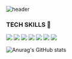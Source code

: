![header](https://capsule-render.vercel.app/api?type=wave&color=auto&height=300&section=header&text=YeongWoo&fontSize=90)
### TECH SKILLS  👋
<div>
  <img src="https://img.shields.io/badge/JAVASCRIPT-F7DF1E?style=for-the-badge&logo=javascript&logoColor=white">
  <img src="https://img.shields.io/badge/next.js-339933?style=for-the-badge&logo=nextdotjs&logoColor=white">
  <img src="https://shields.io/badge/react-E0234E?logo=react&style=for-the-badge">
  <img src="https://img.shields.io/badge/MySQL-4479A1?style=for-the-badge&logo=MySQL&logoColor=white">
  <img src="https://img.shields.io/badge/googlecloud-4285F4?style=for-the-badge&logo=googlecloud AWS&logoColor=white">
  <img src="https://img.shields.io/badge/Amazon AWS-232F3E?style=for-the-badge&logo=Amazon AWS&logoColor=white">
  <img src="https://img.shields.io/badge/jQuery-0769AD?style=for-the-badge&logo=jQuery&logoColor=white">
  
</div>

![Anurag's GitHub stats](https://github-readme-stats.vercel.app/api?username=ittttori01&count_private=true&theme=dark&show_icons=true)



<!--
**ittttori01/ittttori01** is a ✨ _special_ ✨ repository because its `README.md` (this file) appears on your GitHub profile.

Here are some ideas to get you started:

- 🔭 I’m currently working on ...
- 🌱 I’m currently learning ...
- 👯 I’m looking to collaborate on ...
- 🤔 I’m looking for help with ...
- 💬 Ask me about ...
- 📫 How to reach me: ...
- 😄 Pronouns: ...
- ⚡ Fun fact: ...
-->
